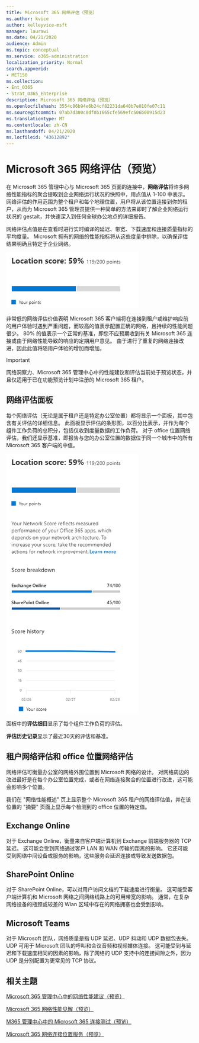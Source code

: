 ```yaml
---
title: Microsoft 365 网络评估（预览）
ms.author: kvice
author: kelleyvice-msft
manager: laurawi
ms.date: 04/21/2020
audience: Admin
ms.topic: conceptual
ms.service: o365-administration
localization_priority: Normal
search.appverid:
- MET150
ms.collection:
- Ent_O365
- Strat_O365_Enterprise
description: Microsoft 365 网络评估（预览）
ms.openlocfilehash: 3554c86b94e6b24cf82231da640b7e010fe07c11
ms.sourcegitcommit: 07ab7d300c8df8b1665cfe569efc506b00915d23
ms.translationtype: MT
ms.contentlocale: zh-CN
ms.lasthandoff: 04/21/2020
ms.locfileid: "43612892"
---
```

# <a name="microsoft-365-network-assessment-preview"></a>Microsoft 365 网络评估（预览）

在 Microsoft 365 管理中心与 Microsoft 365 页面的连接中，**网络评估**将许多网络性能指标的聚合提取到企业网络运行状况的快照中，用点值从 1-100 中表示。 网络评估的作用范围为整个租户和每个地理位置，用户将从该位置连接到你的租户，从而为 Microsoft 365 管理员提供一种简单的方法来即时了解企业网络运行状况的 gestalt，并快速深入到任何全球办公地点的详细报告。

网络评估点值是在查看时进行实时编译的延迟、带宽、下载速度和连接质量指标的平均度量。 Microsoft 拥有的网络的性能指标将从这些度量中排除，以确保评估结果明确且特定于企业网络。

![网络评估价值](Media/m365-mac-perf/m365-mac-perf-overview-score-top.png)

非常低的网络评估价值表明 Microsoft 365 客户端将在连接到租户或维护响应前的用户体验时遇到严重问题，而较高的值表示配置正确的网络，且持续的性能问题很少。 80% 的值表示一个正常的基准，即您不应预期收到有关 Microsoft 365 连接或由于网络性能导致的响应的定期用户意见。 由于进行了重复的网络连接改进，因此此值将随用户体验的增加而增加。

>[!IMPORTANT]
>网络洞察力、Microsoft 365 管理中心中的性能建议和评估当前处于预览状态，并且仅适用于已在功能预览计划中注册的 Microsoft 365 租户。

## <a name="network-assessment-panel"></a>网络评估面板

每个网络评估（无论是属于租户还是特定办公室位置）都将显示一个面板，其中包含有关评估的详细信息。 此面板显示评估的条形图，以百分比表示，并作为每个组件工作负荷的总积分，包括仅收到度量数据的工作负荷。 对于 office 位置网络评估，我们还显示基准，即报告与您的办公室位置的数据位于同一个城市中的所有 Microsoft 365 客户端的中值。

![示例网络评估值](Media/m365-mac-perf/m365-mac-perf-overview-score.png)

面板中的**评估细目**显示了每个组件工作负荷的评估。

**评估历史记录**显示了最近30天的评估和基准。

## <a name="tenant-network-assessments-and-office-location-network-assessments"></a>租户网络评估和 office 位置网络评估

网络评估可衡量办公室的网络外围位置到 Microsoft 网络的设计。 对网络周边的改进最好是在每个办公室位置完成，或者在网络连接聚合的位置进行改进，这可能会影响多个位置。

我们在 "网络性能概述" 页上显示整个 Microsoft 365 租户的网络评估值，并在该位置的 "摘要" 页面上显示每个检测到的 office 位置的特定值。

## <a name="exchange-online"></a>Exchange Online

对于 Exchange Online，衡量来自客户端计算机到 Exchange 前端服务器的 TCP 延迟。 这可能会受到网络通过客户 LAN 和 WAN 传输的距离的影响。 它还可能受到网络中间设备或服务的影响，这些服务会延迟连接或导致发送数据包。

## <a name="sharepoint-online"></a>SharePoint Online

对于 SharePoint Online，可以对用户访问文档的下载速度进行衡量。 这可能受客户端计算机和 Microsoft 网络之间网络线路上的可用带宽的影响。 通常，在复杂网络设备的瓶颈或较差的 Wlan 区域中存在的网络拥塞也会受到影响。

## <a name="microsoft-teams"></a>Microsoft Teams

对于 Microsoft 团队，网络质量是指 UDP 延迟、UDP 抖动和 UDP 数据包丢失。 UDP 可用于 Microsoft 团队的呼叫和会议音频和视频媒体连接。 这可能受到与延迟和下载速度相同的因素的影响，除了网络的 UDP 支持中的连接间隙之外，因为 UDP 是分别配置为更常见的 TCP 协议。

## <a name="related-topics"></a>相关主题

[Microsoft 365 管理中心中的网络性能建议（预览）](office-365-network-mac-perf-overview.md)

[Microsoft 365 网络性能见解（预览）](office-365-network-mac-perf-insights.md)

[M365 管理中心中的 Microsoft 365 连接测试（预览）](office-365-network-mac-perf-onboarding-tool.md)

[Microsoft 365 网络连接位置服务（预览）](office-365-network-mac-location-services.md)
